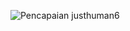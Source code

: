 ![Pencapaian justhuman6](https://github-readme-stats.vercel.app/api?username=anuraghazra&theme=dark&show_icons=true)
